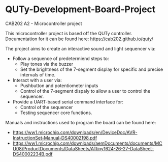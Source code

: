 # QUTy-Development-Board-Project

CAB202 A2 -  Microcontroller project

This microcontroller project is based off the QUTy controller. Documentation for it can be found here:
https://cab202.github.io/quty/

The project aims to create an interactive sound and light sequencer via:
* Follow a sequence of predetermiend steps to:
  * Play tones via the buzzer
  * Set the brightness of the 7-segment display for specific and precise intervals of time.
* Interact with a user via:
  * Pushbutton and potentiometer inputs
  * Control of the 7-segment dispaly to allow a user to control the sequencer.
* Provide a UART-based serial command interface for:
  * Control of the sequencer
  * Testing sequencer core functions.

Manuals and instructions used to program the board can be found here:
* https://ww1.microchip.com/downloads/en/DeviceDoc/AVR-InstructionSet-Manual-DS40002198.pdf
* https://ww1.microchip.com/downloads/aemDocuments/documents/MCU08/ProductDocuments/DataSheets/ATtiny1624-26-27-DataSheet-DS40002234B.pdf
